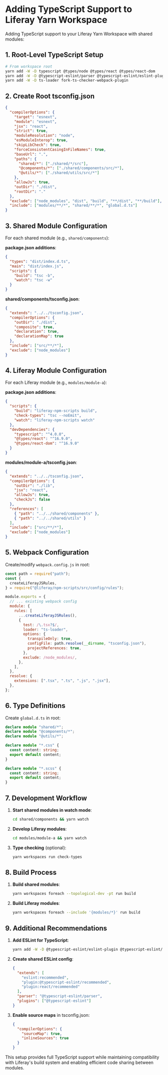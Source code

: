 # Adding TypeScript Support to Liferay Yarn Workspace

Adding TypeScript support to your Liferay Yarn Workspace with shared modules:

## 1. Root-Level TypeScript Setup

```bash
# From workspace root
yarn add -W -D typescript @types/node @types/react @types/react-dom
yarn add -W -D @typescript-eslint/parser @typescript-eslint/eslint-plugin
yarn add -W -D ts-loader fork-ts-checker-webpack-plugin
```

## 2. Create Root tsconfig.json

```json
{
  "compilerOptions": {
    "target": "esnext",
    "module": "esnext",
    "jsx": "react",
    "strict": true,
    "moduleResolution": "node",
    "esModuleInterop": true,
    "skipLibCheck": true,
    "forceConsistentCasingInFileNames": true,
    "baseUrl": ".",
    "paths": {
      "shared/*": ["./shared/*/src"],
      "@components/*": ["./shared/components/src/*"],
      "@utils/*": ["./shared/utils/src/*"]
    },
    "allowJs": true,
    "outDir": "./dist",
    "rootDir": "."
  },
  "exclude": ["node_modules", "dist", "build", "**/dist", "**/build"],
  "include": ["modules/**/*", "shared/**/*", "global.d.ts"]
}
```

## 3. Shared Module Configuration

For each shared module (e.g., `shared/components`):

**package.json additions**:

```json
{
  "types": "dist/index.d.ts",
  "main": "dist/index.js",
  "scripts": {
    "build": "tsc -b",
    "watch": "tsc -w"
  }
}
```

**shared/components/tsconfig.json**:

```json
{
  "extends": "../../tsconfig.json",
  "compilerOptions": {
    "outDir": "./dist",
    "composite": true,
    "declaration": true,
    "declarationMap": true
  },
  "include": ["src/**/*"],
  "exclude": ["node_modules"]
}
```

## 4. Liferay Module Configuration

For each Liferay module (e.g., `modules/module-a`):

**package.json additions**:

```json
{
  "scripts": {
    "build": "liferay-npm-scripts build",
    "check-types": "tsc --noEmit",
    "watch": "liferay-npm-scripts watch"
  },
  "devDependencies": {
    "typescript": "^4.0.0",
    "@types/react": "^16.9.0",
    "@types/react-dom": "^16.9.0"
  }
}
```

**modules/module-a/tsconfig.json**:

```json
{
  "extends": "../../tsconfig.json",
  "compilerOptions": {
    "outDir": "./lib",
    "jsx": "react",
    "allowJs": true,
    "checkJs": false
  },
  "references": [
    { "path": "../../shared/components" },
    { "path": "../../shared/utils" }
  ],
  "include": ["src/**/*"],
  "exclude": ["node_modules"]
}
```

## 5. Webpack Configuration

Create/modify `webpack.config.js` in root:

```js
const path = require("path");
const {
  createLiferayJSRules,
} = require("@liferay/npm-scripts/src/config/rules");

module.exports = {
  // ... existing webpack config
  module: {
    rules: [
      ...createLiferayJSRules(),
      {
        test: /\.tsx?$/,
        loader: "ts-loader",
        options: {
          transpileOnly: true,
          configFile: path.resolve(__dirname, "tsconfig.json"),
          projectReferences: true,
        },
        exclude: /node_modules/,
      },
    ],
  },
  resolve: {
    extensions: [".tsx", ".ts", ".js", ".jsx"],
  },
};
```

## 6. Type Definitions

Create `global.d.ts` in root:

```ts
declare module "shared/*";
declare module "@components/*";
declare module "@utils/*";

declare module "*.css" {
  const content: string;
  export default content;
}

declare module "*.scss" {
  const content: string;
  export default content;
}
```

## 7. Development Workflow

1. **Start shared modules in watch mode**:

   ```bash
   cd shared/components && yarn watch
   ```

2. **Develop Liferay modules**:

   ```bash
   cd modules/module-a && yarn watch
   ```

3. **Type checking** (optional):
   ```bash
   yarn workspaces run check-types
   ```

## 8. Build Process

1. **Build shared modules**:

   ```bash
   yarn workspaces foreach --topological-dev -pt run build
   ```

2. **Build Liferay modules**:
   ```bash
   yarn workspaces foreach --include '{modules/*}' run build
   ```

## 9. Additional Recommendations

1. **Add ESLint for TypeScript**:

   ```bash
   yarn add -W -D @typescript-eslint/eslint-plugin @typescript-eslint/parser
   ```

2. **Create shared ESLint config**:

   ```json
   {
     "extends": [
       "eslint:recommended",
       "plugin:@typescript-eslint/recommended",
       "plugin:react/recommended"
     ],
     "parser": "@typescript-eslint/parser",
     "plugins": ["@typescript-eslint"]
   }
   ```

3. **Enable source maps** in tsconfig.json:
   ```json
   {
     "compilerOptions": {
       "sourceMap": true,
       "inlineSources": true
     }
   }
   ```

This setup provides full TypeScript support while maintaining compatibility with Liferay's build system and enabling efficient code sharing between modules.
